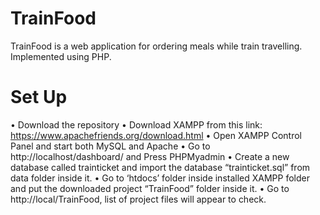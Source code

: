 # TrainFood
TrainFood is a web application for ordering meals while train travelling. Implemented using PHP.
# Set Up
•	Download the repository
•	Download XAMPP from this link: https://www.apachefriends.org/download.html
•	Open XAMPP Control Panel and start both MySQL and Apache
•	Go to http://localhost/dashboard/ and Press PHPMyadmin
•	Create a new database called trainticket and import the database “trainticket.sql” from data folder inside it.
•	Go to ‘htdocs’ folder inside installed XAMPP folder and put the downloaded project “TrainFood” folder inside it.
•	Go to http://local/TrainFood, list of project files will appear to check.

